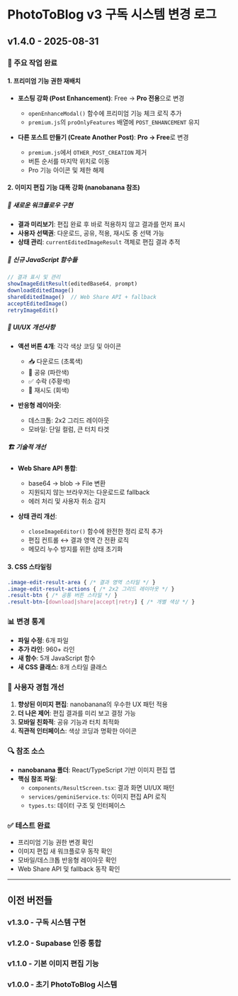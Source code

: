# PhotoToBlog v3 구독 시스템 변경 로그

## v1.4.0 - 2025-08-31

### 🎯 주요 작업 완료

#### 1. 프리미엄 기능 권한 재배치
- **포스팅 강화 (Post Enhancement)**: Free → **Pro 전용**으로 변경
  - `openEnhanceModal()` 함수에 프리미엄 기능 체크 로직 추가
  - `premium.js`의 `proOnlyFeatures` 배열에 `POST_ENHANCEMENT` 유지
  
- **다른 포스트 만들기 (Create Another Post)**: **Pro → Free**로 변경
  - `premium.js`에서 `OTHER_POST_CREATION` 제거
  - 버튼 순서를 마지막 위치로 이동
  - Pro 기능 아이콘 및 제한 해제

#### 2. 이미지 편집 기능 대폭 강화 (nanobanana 참조)

##### 🎨 새로운 워크플로우 구현
- **결과 미리보기**: 편집 완료 후 바로 적용하지 않고 결과를 먼저 표시
- **사용자 선택권**: 다운로드, 공유, 적용, 재시도 중 선택 가능
- **상태 관리**: `currentEditedImageResult` 객체로 편집 결과 추적

##### 🔧 신규 JavaScript 함수들
```javascript
// 결과 표시 및 관리
showImageEditResult(editedBase64, prompt)
downloadEditedImage()
shareEditedImage()  // Web Share API + fallback
acceptEditedImage()
retryImageEdit()
```

##### 🎨 UI/UX 개선사항
- **액션 버튼 4개**: 각각 색상 코딩 및 아이콘
  - 📥 다운로드 (초록색)
  - 🔗 공유 (파란색)  
  - ✅ 수락 (주황색)
  - 🔄 재시도 (회색)

- **반응형 레이아웃**:
  - 데스크톱: 2x2 그리드 레이아웃
  - 모바일: 단일 컬럼, 큰 터치 타겟

##### 🏗️ 기술적 개선
- **Web Share API 통합**: 
  - base64 → blob → File 변환
  - 지원되지 않는 브라우저는 다운로드로 fallback
  - 에러 처리 및 사용자 취소 감지

- **상태 관리 개선**:
  - `closeImageEditor()` 함수에 완전한 정리 로직 추가
  - 편집 컨트롤 ↔ 결과 영역 간 전환 로직
  - 메모리 누수 방지를 위한 상태 초기화

#### 3. CSS 스타일링
```css
.image-edit-result-area { /* 결과 영역 스타일 */ }
.image-edit-result-actions { /* 2x2 그리드 레이아웃 */ }
.result-btn { /* 공통 버튼 스타일 */ }
.result-btn-[download|share|accept|retry] { /* 개별 색상 */ }
```

### 📊 변경 통계
- **파일 수정**: 6개 파일
- **추가 라인**: 960+ 라인
- **새 함수**: 5개 JavaScript 함수
- **새 CSS 클래스**: 8개 스타일 클래스

### 🎯 사용자 경험 개선
1. **향상된 이미지 편집**: nanobanana의 우수한 UX 패턴 적용
2. **더 나은 제어**: 편집 결과를 미리 보고 결정 가능
3. **모바일 친화적**: 공유 기능과 터치 최적화
4. **직관적 인터페이스**: 색상 코딩과 명확한 아이콘

### 🔍 참조 소스
- **nanobanana 폴더**: React/TypeScript 기반 이미지 편집 앱
- **핵심 참조 파일**:
  - `components/ResultScreen.tsx`: 결과 화면 UI/UX 패턴
  - `services/geminiService.ts`: 이미지 편집 API 로직
  - `types.ts`: 데이터 구조 및 인터페이스

### ✅ 테스트 완료
- 프리미엄 기능 권한 변경 확인
- 이미지 편집 새 워크플로우 동작 확인
- 모바일/데스크톱 반응형 레이아웃 확인
- Web Share API 및 fallback 동작 확인

---

## 이전 버전들

### v1.3.0 - 구독 시스템 구현
### v1.2.0 - Supabase 인증 통합  
### v1.1.0 - 기본 이미지 편집 기능
### v1.0.0 - 초기 PhotoToBlog 시스템